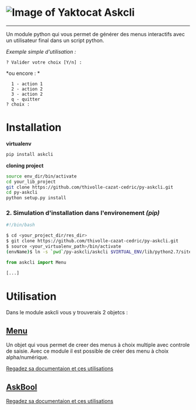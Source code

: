 # ![Image of Yaktocat](http://doc.thivolle-cazat.fr/public/askcli/logo-50.png)   Askcli
 
---

Un module python qui vous permet de générer des menus interactifs avec un utilisateur final dans un script python.

*Exemple simple d'utilisation :* 

```nohighlight
? Valider votre choix [Y/n] : 
```

 *ou encore : *

```nohighlight
  1 - action 1
  2 - action 2
  3 - action 2
  q - quitter
? choix : 
```

# Installation

**virtualenv**
```bash
pip install askcli
```
**cloning project**
```bash
source env_dir/bin/activate
cd your_lib_project
git clone https://github.com/thivolle-cazat-cedric/py-askcli.git
cd py-askcli
python setup.py install
```


### 2. Simulation d'installation dans l'environement *(pip)*

```bash
#!/bin/bash

$ cd <your_project_dir/res_dir>
$ git clone https://github.com/thivolle-cazat-cedric/py-askcli.git
$ source <your_virtualenv_path>/bin/activate
(envName)$ ln -s `pwd`/py-askcli/askcli $VIRTUAL_ENV/lib/python2.7/site-packages/
```

```python
from askcli import Menu

[...]
```

# Utilisation

Dans le module askcli vous y trouverais 2 objetcs :

## [Menu](./1.Menu)

Un objet qui vous permet de creer des menus à choix multiple avec controle de saisie. Avec ce module il est possible de créer des menu à choix alpha/numérique.

[Regadez sa documentaion et ces utilisations](./1.Menu)

## [AskBool](./2.AskBool)

[Regadez sa documentaion et ces utilisations](./2.AskBool)


